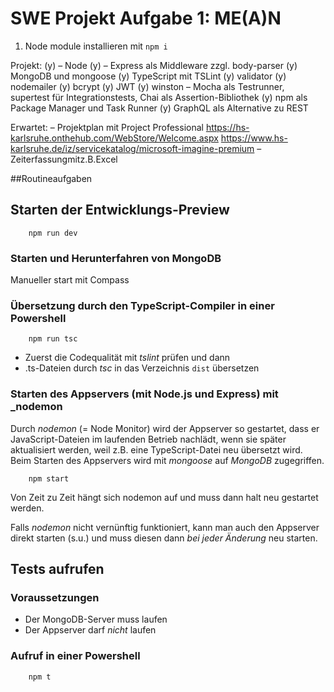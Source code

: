 # SWE Projekt Aufgabe 1: ME(A)N

1. Node module installieren mit `npm i`

Projekt:
(y) – Node
(y) – Express als Middleware zzgl. body-parser
(y) MongoDB und mongoose
(y) TypeScript mit TSLint
(y) validator
(y) nodemailer
(y) bcrypt
(y) JWT
(y) winston
– Mocha als Testrunner, supertest für Integrationstests, Chai als Assertion-Bibliothek
(y) npm als Package Manager und Task Runner
(y) GraphQL als Alternative zu REST

Erwartet:
– Projektplan mit Project Professional https://hs-karlsruhe.onthehub.com/WebStore/Welcome.aspx https://www.hs-karlsruhe.de/iz/servicekatalog/microsoft-imagine-premium
– Zeiterfassungmitz.B.Excel

##Routineaufgaben

## Starten der Entwicklungs-Preview

```CMD
    npm run dev
```

### Starten und Herunterfahren von MongoDB

Manueller start mit Compass

### Übersetzung durch den TypeScript-Compiler in einer Powershell

```CMD
    npm run tsc
```

-   Zuerst die Codequalität mit _tslint_ prüfen und dann
-   .ts-Dateien durch _tsc_ in das Verzeichnis `dist` übersetzen

### Starten des Appservers (mit Node.js und Express) mit \_nodemon

Durch _nodemon_ (= Node Monitor) wird der Appserver so gestartet, dass er
JavaScript-Dateien im laufenden Betrieb nachlädt, wenn sie später aktualisiert
werden, weil z.B. eine TypeScript-Datei neu übersetzt wird.
Beim Starten des Appservers wird mit _mongoose_ auf _MongoDB_ zugegriffen.

```CMD
    npm start
```

Von Zeit zu Zeit hängt sich nodemon auf und muss dann halt neu gestartet werden.

Falls _nodemon_ nicht vernünftig funktioniert, kann man auch den Appserver
direkt starten (s.u.) und muss diesen dann _bei jeder Änderung_ neu starten.

## Tests aufrufen

### Voraussetzungen

-   Der MongoDB-Server muss laufen
-   Der Appserver darf _nicht_ laufen

### Aufruf in einer Powershell

```CMD
    npm t
```
